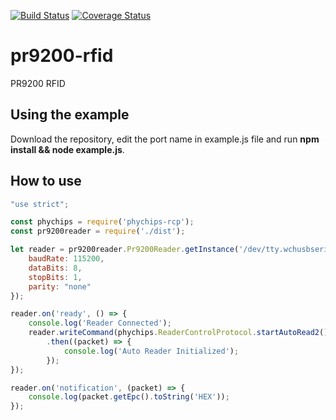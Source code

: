 [![Build Status](https://travis-ci.org/rafaneri/pr9200-rfid.svg?branch=master)](https://travis-ci.org/rafaneri/pr9200-rfid)
[![Coverage Status](https://coveralls.io/repos/github/rafaneri/pr9200-rfid/badge.svg?branch=master)](https://coveralls.io/github/rafaneri/pr9200-rfid?branch=master)

# pr9200-rfid
PR9200 RFID

## Using the example

Download the repository, edit the port name in example.js file and run **npm install && node example.js**.

## How to use

```javascript
"use strict";

const phychips = require('phychips-rcp');
const pr9200reader = require('./dist');

let reader = pr9200reader.Pr9200Reader.getInstance('/dev/tty.wchusbserial1d1130', {
    baudRate: 115200,
    dataBits: 8,
    stopBits: 1,
    parity: "none"
});

reader.on('ready', () => {
    console.log('Reader Connected');
    reader.writeCommand(phychips.ReaderControlProtocol.startAutoRead2())
        .then((packet) => {
            console.log('Auto Reader Initialized');
        });
});

reader.on('notification', (packet) => {
    console.log(packet.getEpc().toString('HEX'));
});
```
